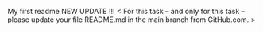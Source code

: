 My first readme
NEW UPDATE !!! < For this task – and only for this task – please update your file README.md in the main branch from GitHub.com. >
